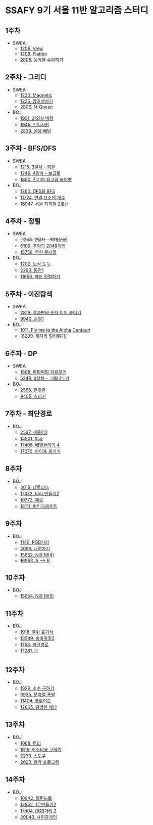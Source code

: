 SSAFY 9기 서울 11반 알고리즘 스터디
================================

## 1주차
* SWEA
  * [1206. View](https://github.com/SSAFY-9th-Seoul-class-11/Sangyeon_Kim/blob/main/week1/src/week1/View_1206.java)  
  * [1208. Flatten](https://github.com/SSAFY-9th-Seoul-class-11/Sangyeon_Kim/blob/main/week1/src/week1/Day1_Flatten.java)  
  * [2805. 농작물 수확하기](https://github.com/SSAFY-9th-Seoul-class-11/Sangyeon_Kim/blob/main/week1/src/week1/Farm_2805.java)  
## 2주차 - 그리디 
* SWEA
  * [1220. Magnetic](https://github.com/SSAFY-9th-Seoul-class-11/Sangyeon_Kim/blob/main/week2/src/week2/Solution_1220.java)
  * [1225. 암호생성기](https://github.com/SSAFY-9th-Seoul-class-11/Sangyeon_Kim/blob/main/week2/src/week2/Solution_1225.java)
  * [2806. N-Queen](https://github.com/SSAFY-9th-Seoul-class-11/Sangyeon_Kim/blob/main/week2/src/week2/Solution_2806.java)
* BOJ
  * [1931. 회의실 배정](https://github.com/SSAFY-9th-Seoul-class-11/Sangyeon_Kim/blob/main/week2/src/week2/BOJ_1931.java)
  * [1946. 신입사원](https://github.com/SSAFY-9th-Seoul-class-11/Sangyeon_Kim/blob/main/week2/src/week2/BOJ_1946.java)
  * [2839. 설탕 배달](https://github.com/SSAFY-9th-Seoul-class-11/Sangyeon_Kim/blob/main/week2/src/week2/BOJ_2839.java)
## 3주차 - BFS/DFS
* SWEA
  * [1215. 3일차 - 회문](https://github.com/SSAFY-9th-Seoul-class-11/Sangyeon_Kim/blob/main/week3/src/week3/Solution_1215.java)
  * [1249. 4일차 - 보급로](https://github.com/SSAFY-9th-Seoul-class-11/Sangyeon_Kim/blob/main/week3/src/week3/Solution_1249.java)
  * [1860. 진기의 최고급 붕어빵](https://github.com/SSAFY-9th-Seoul-class-11/Sangyeon_Kim/blob/main/week3/src/week3/Solution_1860.java)
* BOJ
  * [1260. DFS와 BFS](https://github.com/SSAFY-9th-Seoul-class-11/Sangyeon_Kim/blob/main/week3/src/week3/BOJ_1260.java)
  * [11724. 연결 요소의 개수](https://github.com/SSAFY-9th-Seoul-class-11/Sangyeon_Kim/blob/main/week3/src/week3/BOJ_11724.java)
  * [16947. 서울 지하철 2호선](https://github.com/SSAFY-9th-Seoul-class-11/Sangyeon_Kim/blob/main/week3/src/week3/BOJ_16947.java)
## 4주차 - 정렬
* SWEA
  * ~~[1244. 2일차 - 최대상금]~~
  * [6109. 추억의 2048게임](https://github.com/SSAFY-9th-Seoul-class-11/Sangyeon_Kim/blob/main/week4/src/week4/Solution_6109.java)
  * [15758. 무한 문자열](https://github.com/SSAFY-9th-Seoul-class-11/Sangyeon_Kim/blob/main/week4/src/week4/Solution_15758.java)
* BOJ
  * [1202. 보석 도둑](https://github.com/SSAFY-9th-Seoul-class-11/Sangyeon_Kim/blob/main/week4/src/week4/BOJ_1202.java)
  * [2293. 동전1](https://github.com/SSAFY-9th-Seoul-class-11/Sangyeon_Kim/blob/main/week4/src/week4/BOJ_2293.java)
  * [11650. 좌표 정렬하기](https://github.com/SSAFY-9th-Seoul-class-11/Sangyeon_Kim/blob/main/week4/src/week4/BOJ_11650.java)
## 5주차 - 이진탐색
* SWEA
  * [2819. 격자판의 숫자 이어 붙이기](https://github.com/SSAFY-9th-Seoul-class-11/Sangyeon_Kim/blob/main/week5/src/week5/Solution_2819.java)
  * [9940. 순열1](https://github.com/SSAFY-9th-Seoul-class-11/Sangyeon_Kim/blob/main/week5/src/week5/Solution_9940.java)
* BOJ
  * [1011. Fly me to the Alpha Centauri](https://github.com/SSAFY-9th-Seoul-class-11/Sangyeon_Kim/blob/main/week5/src/week5/BOJ_1011.java)
  * [6209. 제자리 멀리뛰기]
## 6주차 - DP
* SWEA
  * [1868. 파핑파핑 지뢰찾기](https://github.com/SSAFY-9th-Seoul-class-11/Sangyeon_Kim/blob/main/week6/src/week6/Solution_1868.java)
  * [5248. 6일차 - 그룹나누기](https://github.com/SSAFY-9th-Seoul-class-11/Sangyeon_Kim/blob/main/week6/src/week6/Solution_5248.java)
* BOJ
  * [2565. 전깃줄](https://github.com/SSAFY-9th-Seoul-class-11/Sangyeon_Kim/blob/main/week6/src/week6/BOJ_2565.java)
  * [9465. 스티커](https://github.com/SSAFY-9th-Seoul-class-11/Sangyeon_Kim/blob/main/week6/src/week6/BOJ_9465.java)
## 7주차 - 최단경로
* BOJ
  * [2567. 색종이2](https://github.com/SSAFY-9th-Seoul-class-11/Sangyeon_Kim/blob/main/week7/src/week7/BOJ_2567.java)
  * [14501. 퇴사](https://github.com/SSAFY-9th-Seoul-class-11/Sangyeon_Kim/blob/main/week7/src/week7/BOJ_14501.java)
  * [17406. 배열돌리기 4](https://github.com/SSAFY-9th-Seoul-class-11/Sangyeon_Kim/blob/main/week7/src/week7/BOJ_17406.java)
  * [17070. 파이프 옮기기](https://github.com/SSAFY-9th-Seoul-class-11/Sangyeon_Kim/blob/main/week7/src/week7/BOJ_17070.java)
  
## 8주차 
* BOJ
  * [3019. 테트리스](https://github.com/SSAFY-9th-Seoul-class-11/Sangyeon_Kim/blob/main/week8/src/week8/BOJ_3019.java)
  * [17472. 다리 만들기2](https://github.com/SSAFY-9th-Seoul-class-11/Sangyeon_Kim/blob/main/week8/src/week8/BOJ_17472.java)
  * [10773. 제로](https://github.com/SSAFY-9th-Seoul-class-11/Sangyeon_Kim/blob/main/week8/src/week8/BOJ_10773.java)
  * [18111. 마인크래프트](https://github.com/SSAFY-9th-Seoul-class-11/Sangyeon_Kim/blob/main/week8/src/week8/BOJ_18111.java)
  
## 9주차 
* BOJ
  * [1149. RGB거리](https://github.com/SSAFY-9th-Seoul-class-11/Sangyeon_Kim/blob/main/week9/src/week9/BOJ_1149.java)
  * [2096. 내려가기](https://github.com/SSAFY-9th-Seoul-class-11/Sangyeon_Kim/blob/main/week9/src/week9/BOJ_2096.java)
  * [15652. N과 M(4)](https://github.com/SSAFY-9th-Seoul-class-11/Sangyeon_Kim/blob/main/week9/src/week9/BOJ_15652.java)
  * [16953. A --> B](https://github.com/SSAFY-9th-Seoul-class-11/Sangyeon_Kim/blob/main/week9/src/week9/BOJ_16953.java)
  
  
## 10주차 
* BOJ
  * [15654. N과 M(5)](https://github.com/SSAFY-9th-Seoul-class-11/Sangyeon_Kim/blob/main/week10/src/week10/BOJ_15654.java)

## 11주차 
* BOJ
  * [1918. 후위 표기식](https://github.com/SSAFY-9th-Seoul-class-11/Sangyeon_Kim/blob/main/week11/src/week11/BOJ_1918.java)
  * [13549. 숨바꼭질3](https://github.com/SSAFY-9th-Seoul-class-11/Sangyeon_Kim/blob/main/week11/src/week11/BOJ_13549.java)
  * [1753. 최단경로](https://github.com/SSAFY-9th-Seoul-class-11/Sangyeon_Kim/blob/main/week11/src/week11/BOJ_1753.java)
  * [17281. ⚾](https://github.com/SSAFY-9th-Seoul-class-11/Sangyeon_Kim/blob/main/week11/src/week11/BOJ_17281.java)

## 12주차 
* BOJ
  * [1929. 소수 구하기](https://github.com/SSAFY-9th-Seoul-class-11/Sangyeon_Kim/blob/main/week12/BOJ_1929_%EC%86%8C%EC%88%98%EA%B5%AC%ED%95%98%EA%B8%B0.java)
  * [9935. 문자열 폭발](https://github.com/SSAFY-9th-Seoul-class-11/Sangyeon_Kim/blob/main/week12/BOJ_9935_%EB%AC%B8%EC%9E%90%EC%97%B4%ED%8F%AD%EB%B0%9C.java)
  * [11404. 플로이드](https://github.com/SSAFY-9th-Seoul-class-11/Sangyeon_Kim/blob/main/week12/BOJ_11404_%ED%94%8C%EB%A1%9C%EC%9D%B4%EB%93%9C.java)
  * [12865. 평범한 배낭](https://github.com/SSAFY-9th-Seoul-class-11/Sangyeon_Kim/blob/main/week12/BOJ_12865_%ED%8F%89%EB%B2%94%ED%95%9C%EB%B0%B0%EB%82%AD.java)

## 13주차 
* BOJ
  * [1068. 트리](https://github.com/SSAFY-9th-Seoul-class-11/Sangyeon_Kim/blob/main/week13/src/week13/BOJ_1068_%ED%8A%B8%EB%A6%AC.java)
  * [1916. 최소비용 구하기](https://github.com/SSAFY-9th-Seoul-class-11/Sangyeon_Kim/blob/main/week13/src/week13/BOJ_1916_%EC%B5%9C%EC%86%8C%EB%B9%84%EC%9A%A9%EA%B5%AC%ED%95%98%EA%B8%B0.java)
  * [2239. 스도쿠](https://github.com/SSAFY-9th-Seoul-class-11/Sangyeon_Kim/blob/main/week13/src/week13/BOJ_2239_%EC%8A%A4%EB%8F%84%EC%BF%A0.java)
  * [2623. 음악 프로그램](https://github.com/SSAFY-9th-Seoul-class-11/Sangyeon_Kim/blob/main/week13/src/week13/BOJ_2623_%EC%9D%8C%EC%95%85%ED%94%84%EB%A1%9C%EA%B7%B8%EB%9E%A8.java)

## 14주차 
* BOJ
  * [10942. 팰린드롬](https://github.com/SSAFY-9th-Seoul-class-11/Sangyeon_Kim/blob/main/week14/src/week14/BOJ_10942_%ED%8C%B0%EB%A6%B0%EB%93%9C%EB%A1%AC.java)
  * [12852. 1로만들기2](https://github.com/SSAFY-9th-Seoul-class-11/Sangyeon_Kim/blob/main/week14/src/week14/BOJ_12852_1%EB%A1%9C%EB%A7%8C%EB%93%A4%EA%B8%B02.java)
  * [17404. RGB거리 2](https://github.com/SSAFY-9th-Seoul-class-11/Sangyeon_Kim/blob/main/week14/src/week14/BOJ_17404_RGB%EA%B1%B0%EB%A6%AC2.java)
  * [20040. 사이클게임](https://github.com/SSAFY-9th-Seoul-class-11/Sangyeon_Kim/blob/main/week14/src/week14/BOJ_20040_%EC%82%AC%EC%9D%B4%ED%81%B4%EA%B2%8C%EC%9E%84.java)